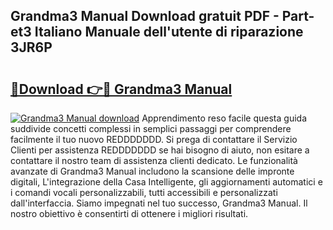 ## Grandma3 Manual Download gratuit PDF - Part-et3 Italiano Manuale dell'utente di riparazione 3JR6P

# <h2><a href="http://dfdlgwq.blite.top/?on=Grandma3+Manual">🔗Download 👉🔴 Grandma3 Manual</a></h2>

[![Grandma3 Manual download](https://i.imgur.com/lujVjoI.png)](http://dfdlgwq.blite.top/?on=Grandma3+Manual)
Apprendimento reso facile questa guida suddivide concetti complessi in semplici passaggi per comprendere facilmente il tuo nuovo REDDDDDDD. Si prega di contattare il Servizio Clienti per assistenza REDDDDDDD se hai bisogno di aiuto, non esitare a contattare il nostro team di assistenza clienti dedicato. Le funzionalità avanzate di Grandma3 Manual includono la scansione delle impronte digitali, L'integrazione della Casa Intelligente, gli aggiornamenti automatici e i comandi vocali personalizzabili, tutti accessibili e personalizzati dall'interfaccia. Siamo impegnati nel tuo successo, Grandma3 Manual. Il nostro obiettivo è consentirti di ottenere i migliori risultati.
